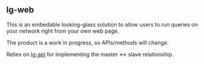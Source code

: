 ## lg-web

This is an embedable looking-glass solution to allow users to run queries on your network right from your own web page.

The product is a work in progress, so APIs/methods will change.

Relies on [lg-api](https://github.com/Wintereise/lg-api) for implementing the master <-> slave relationship.